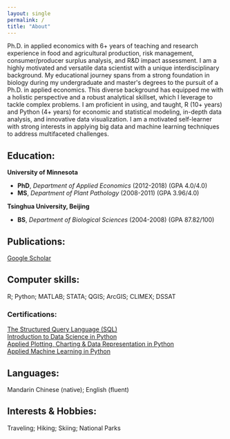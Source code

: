 ```yaml
---
layout: single
permalink: /
title: "About"
---
```


Ph.D. in applied economics with 6+ years of teaching and research experience in food and agricultural production, risk management, consumer/producer surplus analysis, and R&D impact assessment. I am a highly motivated and versatile data scientist with a unique interdisciplinary background. My educational journey spans from a strong foundation in biology during my undergraduate and master's degrees to the pursuit of a Ph.D. in applied economics. This diverse background has equipped me with a holistic perspective and a robust analytical skillset, which I leverage to tackle complex problems. I am proficient in using, and taught, R (10+ years) and Python (4+ years) for economic and statistical modeling, in-depth data analysis, and innovative data visualization. I am a motivated self-learner with strong interests in applying big data and machine learning techniques to address multifaceted challenges.

## Education:  
**University of Minnesota**  
* **PhD**, *Department of Applied Economics* (2012-2018) (GPA 4.0/4.0)
* **MS**, *Department of Plant Pathology* (2008-2011) (GPA 3.96/4.0)

**Tsinghua University, Beijing**
* **BS**, *Department of Biological Sciences* (2004-2008) (GPA 87.82/100)

## Publications:  
[Google Scholar](https://scholar.google.com/citations?user=xbBwIeoAAAAJ&hl=en&oi=ao)

## Computer skills:  
R; Python; MATLAB; STATA; QGIS; ArcGIS; CLIMEX; DSSAT

### Certifications:
[The Structured Query Language (SQL)](https://coursera.org/share/1d078f4e6c393c51c3cf54a2ba646565)  
[Introduction to Data Science in Python](https://coursera.org/share/48e23cb51c877f67919c0f8da380ed97)  
[Applied Plotting, Charting & Data Representation in Python](https://coursera.org/share/3458510d7cc892eb6a328ab992c9c4d1)  
[Applied Machine Learning in Python](https://coursera.org/share/8b68e31f7a35a9ca4dc2e29b205a0841)  

## Languages:  
Mandarin Chinese (native); English (fluent)

## Interests & Hobbies:  
Traveling; Hiking; Skiing; National Parks